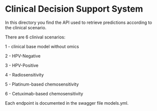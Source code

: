 # Clinical Decision Support System

In this directory you find the API used to retrieve predictions according to the clinical scenario.

There are 6 clinival scenarios:

1 - clinical base model without omics

2 - HPV-Negative

3 - HPV-Positive

4 - Radiosensitivity

5 - Platinum-based chemosensitivity

6 - Cetuximab-based chemosensitivity

Each endpoint is documented in the
 swagger file models.yml.
